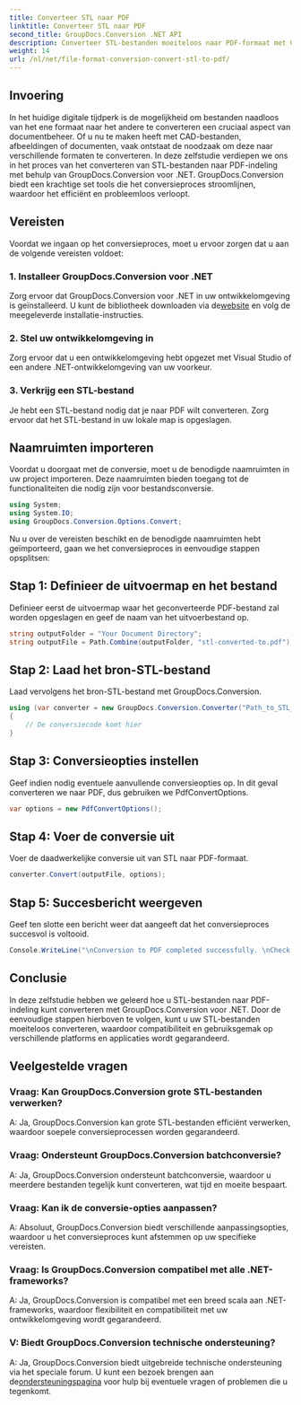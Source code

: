 ```yaml
---
title: Converteer STL naar PDF
linktitle: Converteer STL naar PDF
second_title: GroupDocs.Conversion .NET API
description: Converteer STL-bestanden moeiteloos naar PDF-formaat met GroupDocs.Conversion voor .NET. Stroomlijn uw documentbeheerproces.
weight: 14
url: /nl/net/file-format-conversion-convert-stl-to-pdf/
---
```

## Invoering
In het huidige digitale tijdperk is de mogelijkheid om bestanden naadloos van het ene formaat naar het andere te converteren een cruciaal aspect van documentbeheer. Of u nu te maken heeft met CAD-bestanden, afbeeldingen of documenten, vaak ontstaat de noodzaak om deze naar verschillende formaten te converteren. In deze zelfstudie verdiepen we ons in het proces van het converteren van STL-bestanden naar PDF-indeling met behulp van GroupDocs.Conversion voor .NET. GroupDocs.Conversion biedt een krachtige set tools die het conversieproces stroomlijnen, waardoor het efficiënt en probleemloos verloopt.
## Vereisten
Voordat we ingaan op het conversieproces, moet u ervoor zorgen dat u aan de volgende vereisten voldoet:
### 1. Installeer GroupDocs.Conversion voor .NET
 Zorg ervoor dat GroupDocs.Conversion voor .NET in uw ontwikkelomgeving is geïnstalleerd. U kunt de bibliotheek downloaden via de[website](https://releases.groupdocs.com/conversion/net/) en volg de meegeleverde installatie-instructies.
### 2. Stel uw ontwikkelomgeving in
Zorg ervoor dat u een ontwikkelomgeving hebt opgezet met Visual Studio of een andere .NET-ontwikkelomgeving van uw voorkeur.
### 3. Verkrijg een STL-bestand
Je hebt een STL-bestand nodig dat je naar PDF wilt converteren. Zorg ervoor dat het STL-bestand in uw lokale map is opgeslagen.

## Naamruimten importeren
Voordat u doorgaat met de conversie, moet u de benodigde naamruimten in uw project importeren. Deze naamruimten bieden toegang tot de functionaliteiten die nodig zijn voor bestandsconversie.

```csharp
using System;
using System.IO;
using GroupDocs.Conversion.Options.Convert;
```

Nu u over de vereisten beschikt en de benodigde naamruimten hebt geïmporteerd, gaan we het conversieproces in eenvoudige stappen opsplitsen:
## Stap 1: Definieer de uitvoermap en het bestand
Definieer eerst de uitvoermap waar het geconverteerde PDF-bestand zal worden opgeslagen en geef de naam van het uitvoerbestand op.
```csharp
string outputFolder = "Your Document Directory";
string outputFile = Path.Combine(outputFolder, "stl-converted-to.pdf");
```
## Stap 2: Laad het bron-STL-bestand
Laad vervolgens het bron-STL-bestand met GroupDocs.Conversion.
```csharp
using (var converter = new GroupDocs.Conversion.Converter("Path_to_STL_File"))
{
    // De conversiecode komt hier
}
```
## Stap 3: Conversieopties instellen
Geef indien nodig eventuele aanvullende conversieopties op. In dit geval converteren we naar PDF, dus gebruiken we PdfConvertOptions.
```csharp
var options = new PdfConvertOptions();
```
## Stap 4: Voer de conversie uit
Voer de daadwerkelijke conversie uit van STL naar PDF-formaat.
```csharp
converter.Convert(outputFile, options);
```
## Stap 5: Succesbericht weergeven
Geef ten slotte een bericht weer dat aangeeft dat het conversieproces succesvol is voltooid.
```csharp
Console.WriteLine("\nConversion to PDF completed successfully. \nCheck output in {0}", outputFolder);
```

## Conclusie
In deze zelfstudie hebben we geleerd hoe u STL-bestanden naar PDF-indeling kunt converteren met GroupDocs.Conversion voor .NET. Door de eenvoudige stappen hierboven te volgen, kunt u uw STL-bestanden moeiteloos converteren, waardoor compatibiliteit en gebruiksgemak op verschillende platforms en applicaties wordt gegarandeerd.
## Veelgestelde vragen
### Vraag: Kan GroupDocs.Conversion grote STL-bestanden verwerken?
A: Ja, GroupDocs.Conversion kan grote STL-bestanden efficiënt verwerken, waardoor soepele conversieprocessen worden gegarandeerd.
### Vraag: Ondersteunt GroupDocs.Conversion batchconversie?
A: Ja, GroupDocs.Conversion ondersteunt batchconversie, waardoor u meerdere bestanden tegelijk kunt converteren, wat tijd en moeite bespaart.
### Vraag: Kan ik de conversie-opties aanpassen?
A: Absoluut, GroupDocs.Conversion biedt verschillende aanpassingsopties, waardoor u het conversieproces kunt afstemmen op uw specifieke vereisten.
### Vraag: Is GroupDocs.Conversion compatibel met alle .NET-frameworks?
A: Ja, GroupDocs.Conversion is compatibel met een breed scala aan .NET-frameworks, waardoor flexibiliteit en compatibiliteit met uw ontwikkelomgeving wordt gegarandeerd.
### V: Biedt GroupDocs.Conversion technische ondersteuning?
 A: Ja, GroupDocs.Conversion biedt uitgebreide technische ondersteuning via het speciale forum. U kunt een bezoek brengen aan de[ondersteuningspagina](https://forum.groupdocs.com/c/conversion/11) voor hulp bij eventuele vragen of problemen die u tegenkomt.